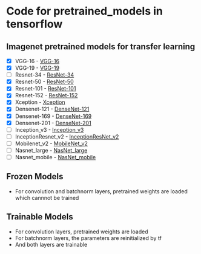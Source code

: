 # Code for pretrained\_models in tensorflow

## Imagenet pretrained models for transfer learning
- [x] VGG-16 - [VGG-16](https://github.com/fchollet/deep-learning-models/releases/download/v0.1/vgg16_weights_tf_dim_ordering_tf_kernels_notop.h5)
- [x] VGG-19 - [VGG-19](https://github.com/fchollet/deep-learning-models/releases/download/v0.1/vgg19_weights_tf_dim_ordering_tf_kernels_notop.h5)
- [ ] Resnet-34 - [ResNet-34]()
- [x] Resnet-50 - [ResNet-50](https://github.com/fchollet/deep-learning-models/releases/download/v0.2/resnet50_weights_tf_dim_ordering_tf_kernels_notop.h5)
- [x] Resnet-101 - [ResNet-101](https://drive.google.com/file/d/0Byy2AcGyEVxfTmRRVmpGWDczaXM/view)
- [x] Resnet-152 - [ResNet-152](https://drive.google.com/file/d/0Byy2AcGyEVxfeXExMzNNOHpEODg/view)
- [x] Xception - [Xception](https://github.com/fchollet/deep-learning-models/releases/download/v0.4/xception_weights_tf_dim_ordering_tf_kernels_notop.h5)
- [x] Densenet-121 - [DenseNet-121](https://github.com/fchollet/deep-learning-models/releases/download/v0.8/densenet121_weights_tf_dim_ordering_tf_kernels_notop.h5)
- [x] Densenet-169 - [DenseNet-169](https://github.com/fchollet/deep-learning-models/releases/download/v0.8/densenet169_weights_tf_dim_ordering_tf_kernels_notop.h5)
- [x] Densenet-201 - [DenseNet-201](https://github.com/fchollet/deep-learning-models/releases/download/v0.8/densenet201_weights_tf_dim_ordering_tf_kernels_notop.h5)
- [ ] Inception\_v3 - [Inception\_v3]()
- [ ] InceptionResnet\_v2 - [InceptionResNet\_v2]()
- [ ] Mobilenet\_v2 - [MobileNet\_v2]() 
- [ ] Nasnet\_large - [NasNet\_large]() 
- [ ] Nasnet\_mobile - [NasNet\_mobile]()

## Frozen Models
* For convolution and batchnorm layers, pretrained weights are loaded which cannnot be trained

## Trainable Models
* For convolution layers, pretrained weights are loaded
* For batchnorm layers, the parameters are reinitialized by tf
* And both layers are trainable
